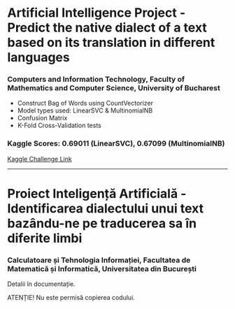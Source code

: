 # Artificial Intelligence Project - Predict the native dialect of a text based on its translation in different languages

### Computers and Information Technology, Faculty of Mathematics and Computer Science, University of Bucharest


- Construct Bag of Words using CountVectorizer
- Model types used: LinearSVC & MultinomialNB
- Confusion Matrix
- K-Fold Cross-Validation tests

### Kaggle Scores: 0.69011 (LinearSVC), 0.67099 (MultinomialNB)
[Kaggle Challenge Link](https://www.kaggle.com/competitions/ub-fmi-cti-2022-2023/)


---

# Proiect Inteligență Artificială - Identificarea dialectului unui text bazându-ne pe traducerea sa în diferite limbi

### Calculatoare și Tehnologia Informației, Facultatea de Matematică și Informatică, Universitatea din București

Detalii în documentație.

ATENȚIE! Nu este permisă copierea codului.